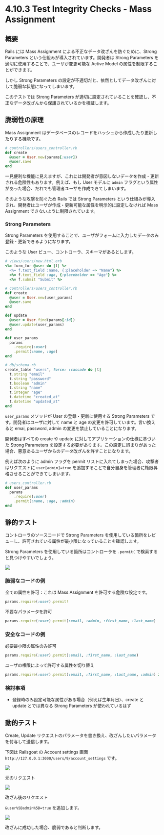# 4.10.3 Test Integrity Checks - Mass Assignment

## 概要

Rails には Mass Assignment による不正なデータ改ざんを防ぐために、Strong Parameters という仕組みが導入されています。開発者は Strong Parameters を適切に使用することで、ユーザが変更可能な Active Model の属性を制限することができます。

しかし Strong Parameters の設定が不適切だと、依然としてデータ改ざんに対して脆弱な状態になってしまいます。

このテストでは Strong Parameters が適切に設定されていることを確認し、不正なデータ改ざんから保護されているかを検証します。

## 脆弱性の原理

Mass Assignment はデータベースのレコードをハッシュから作成したり更新したりする機能です。

```ruby
# controllers/users_controller.rb
def create
  @user = User.new(params[:user])
  @user.save
end
```

一見便利な機能に見えますが、これには開発者が意図しないデータを作成・更新される危険性もあります。例えば、もし User モデルに `admin` フラグという属性があった場合、だれでも管理者ユーザを作成できてしまいます。

そのような攻撃を防ぐため Rails では Strong Parameters という仕組みが導入され、開発者はユーザが作成・更新可能な属性を明示的に設定しなければ Mass Assignment できないように制限されています。

### Strong Parameters

Strong Parameters を使用することで、ユーザがフォームに入力したデータのみ登録・更新できるようになります。

このような User ビュー、コントローラ、スキーマがあるとします。

```ruby
# views/users/new.html.erb
<%= form_for @user do |f| %>
  <%= f.text_field :name, {:placeholder => "Name"} %>
  <%= f.text_field :age, {:placeholder => "Age"} %>
  <%= f.submit "Submit" %>
```

```ruby
# controllers/users_controller.rb
def create
  @user = User.new(user_params)
  @user.save
end

def update
  @user = User.find(params[:id])
  @user.update(user_params)
end

def user_params
  params
    .require(:user)
    .permit(:name, :age)
end
```

```ruby
# db/schema.rb
create_table "users", force: :cascade do |t|
  t.string "email"
  t.string "password"
  t.boolean "admin"
  t.string "name"
  t.integer "age"
  t.datetime "created_at"
  t.datetime "updated_at"
end
```

`user_params` メソッドが User の登録・更新に使用する Strong Parameters です。開発者はユーザに対して name と age の変更を許可しています。言い換えると emai, password, admin の変更を禁止していることになります。

開発者はすべての create や update に対してアプリケーションの仕様に基づいた Strong Parameters を設定する必要があります。この設定に誤まりがあった場合、悪意あるユーザからのデータ改ざんを許すことになります。

例えば次のように admin フラグを permit リストに入れてしまった場合、攻撃者はリクエストに `user[admin]=true` を追加することで自分自身を管理者に権限昇格させることができてしまいます。

```ruby
# users_controller.rb
def user_params
  params
    .require(:user)
    .permit(:name, :age, :admin)
end
```

## 静的テスト

コントローラのソースコードで Strong Parameters を使用している箇所をレビューし、許可されている属性が最小限になっていることを確認します。

Strong Parameters を使用している箇所はコントローラを `.permit(` で検索すると見つけやすいでしょう。

![](images/2021-05-20-21-45-56.png)

### 脆弱なコードの例

全ての属性を許可：これは Mass Assignment を許可する危険な設定です。

```ruby
params.require(:user).permit!
```

不要なパラメータを許可

```ruby
params.require(:user).permit(:email, :admin, :first_name, :last_name)
```

### 安全なコードの例

必要最小限の属性のみ許可

```ruby
params.require(:user).permit(:email, :first_name, :last_name)
```

ユーザの権限によって許可する属性を切り替え

```ruby
params.require(:user).permit(:email, :first_name, :last_name, :admin) if user.admin
```

### 検討事項

- 登録時のみ設定可能な属性がある場合（例えば生年月日）、create と update とでは異なる Strong Parameters が使われているはず

## 動的テスト

Create, Update リクエストのパラメータを書き換え、改ざんしたいパラメータを付与して送信します。

下図は Railsgoat の Account settings 画面 `http://127.0.0.1:3000/users/9/account_settings` です。

![](images/2021-05-20-22-05-48.png)

元のリクエスト

![](images/2021-05-20-22-09-04.png)

改ざん後のリクエスト

`&user%5Badmin%5D=true` を追加します。

![](images/2021-05-20-22-09-27.png)

改ざんに成功した場合、脆弱であると判断します。